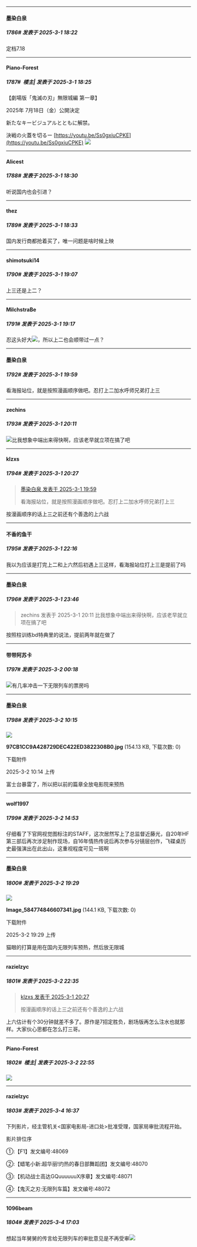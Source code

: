 ﻿
*****

####  墨染白泉  
##### 1786#       发表于 2025-3-1 18:22

定档7.18

*****

####  Piano-Forest  
##### 1787#         楼主| 发表于 2025-3-1 18:25

【劇場版「鬼滅の刃」無限城編 第一章】

2025年 7月18日（金）公開決定

新たなキービジュアルとともに解禁。

決戦の火蓋を切るー
[https://youtu.be/Ss0gxiuCPKE](https://youtu.be/Ss0gxiuCPKE)
<img src="https://p.sda1.dev/22/a3a1ac5e535a85c0402f1c80de7f24a3/20250301_182317.jpg" referrerpolicy="no-referrer">


*****

####  Alicest  
##### 1788#       发表于 2025-3-1 18:30

听说国内也会引进？

*****

####  thez  
##### 1789#       发表于 2025-3-1 18:33

国内发行商都抢着买了，唯一问题是啥时候上映


*****

####  shimotsuki14  
##### 1790#       发表于 2025-3-1 19:07

上三还是上二？


*****

####  MilchstraBe  
##### 1791#       发表于 2025-3-1 19:17

忍这头好大<img src="https://static.saraba1st.com/image/smiley/face2017/111.png" referrerpolicy="no-referrer">，所以上二也会顺带过一点？


*****

####  墨染白泉  
##### 1792#       发表于 2025-3-1 19:59

看海报站位，就是按照漫画顺序做吧。忍打上二加水呼师兄弟打上三


*****

####  zechins  
##### 1793#       发表于 2025-3-1 20:11

<img src="https://static.saraba1st.com/image/smiley/face2017/091.png" referrerpolicy="no-referrer">比我想象中端出来得快啊，应该老早就立项在搞了吧


*****

####  klzxs  
##### 1794#       发表于 2025-3-1 20:27

<blockquote><a href="httphttps://bbs.saraba1st.com/2b/forum.php?mod=redirect&amp;goto=findpost&amp;pid=67551729&amp;ptid=2013983" target="_blank">墨染白泉 发表于 2025-3-1 19:59</a>

看海报站位，就是按照漫画顺序做吧。忍打上二加水呼师兄弟打上三</blockquote>
按漫画顺序的话上三之前还有个善逸的上六战


*****

####  不香的鱼干  
##### 1795#       发表于 2025-3-1 22:16

我以为应该是打完上二和上六然后初遇上三这样，看海报站位打上三是提前了吗


*****

####  墨染白泉  
##### 1796#       发表于 2025-3-1 23:46

<blockquote>zechins 发表于 2025-3-1 20:11
比我想象中端出来得快啊，应该老早就立项在搞了吧</blockquote>
按照柱训练bd特典里的说法，提前两年就在做了


*****

####  带带阿苏卡  
##### 1797#       发表于 2025-3-2 00:18

<img src="https://static.saraba1st.com/image/smiley/face2017/066.png" referrerpolicy="no-referrer">有几率冲击一下无限列车的票房吗


*****

####  墨染白泉  
##### 1798#       发表于 2025-3-2 10:15

<img src="https://img.saraba1st.com/forum/202503/02/101424zz2khu6ca70gom0c.jpg" referrerpolicy="no-referrer">

<strong>97CB1CC9A428729DEC422ED3822308B0.jpg</strong> (154.13 KB, 下载次数: 0)

下载附件

2025-3-2 10:14 上传

富士台暴雷了，所以把以前的篇章全放电影院来预热


*****

####  wolf1997  
##### 1799#       发表于 2025-3-2 14:53

仔细看了下官网视觉图标注的STAFF，这次居然写上了总监督近藤光，自20年HF第三部后再次涉足制作现场，自16年情热传说后再次参与分镜层创作，飞碟桌历史最强演出在此出山，这重视程度可见一斑啊


*****

####  墨染白泉  
##### 1800#       发表于 2025-3-2 19:29

<img src="https://img.saraba1st.com/forum/202503/02/192936l3j2zkn4k2y521mg.jpg" referrerpolicy="no-referrer">

<strong>Image_584774846607341.jpg</strong> (144.1 KB, 下载次数: 0)

下载附件

2025-3-2 19:29 上传

猫眼的打算是用在国内无限列车预热，然后放无限城


*****

####  razielzyc  
##### 1801#       发表于 2025-3-2 22:35

<blockquote><a href="httphttps://bbs.saraba1st.com/2b/forum.php?mod=redirect&amp;goto=findpost&amp;pid=67552005&amp;ptid=2013983" target="_blank">klzxs 发表于 2025-3-1 20:27</a>

按漫画顺序的话上三之前还有个善逸的上六战</blockquote>
上六估计有个30分钟就差不多了。原作是7招定胜负，剧场版再怎么注水也就那样。大家伙心思都在怎么打三哥。


*****

####  Piano-Forest  
##### 1802#         楼主| 发表于 2025-3-2 22:55

<img src="https://p.sda1.dev/22/5f317ce58d0d4e2e0ed61da7aee0103c/IMG_20250302_225342.jpg" referrerpolicy="no-referrer">


*****

####  razielzyc  
##### 1803#       发表于 2025-3-4 16:37

下列影片，经主管机关&lt;国家电影局-进口处&gt;批准受理，国家局审批流程开始。

影片排位序

①:【F1】发文编号:48069

②:【蜡笔小新:超华丽!灼热的春日部舞蹈团】发文编号:48070

③:【机动战士高达GQuuuuuuX序章】发文编号:48071

④:【鬼灭之刃:无限列车篇】发文编号:48072


*****

####  1096beam  
##### 1804#       发表于 2025-3-4 17:03

想起当年舅舅的传言给无限列车的审批意见是不再受审<img src="https://static.saraba1st.com/image/smiley/face2017/067.png" referrerpolicy="no-referrer">

